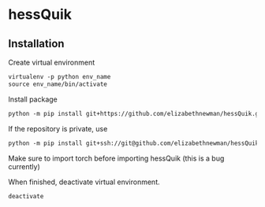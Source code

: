 # hessQuik


## Installation

Create virtual environment

```html
virtualenv -p python env_name
source env_name/bin/activate
```


Install package

[comment]: <> (https://adamj.eu/tech/2019/03/11/pip-install-from-a-git-repository/)
```html
python -m pip install git+https://github.com/elizabethnewman/hessQuik.git
```
If the repository is private, use
```html
python -m pip install git+ssh://git@github.com/elizabethnewman/hessQuik.git
```

Make sure to import torch before importing hessQuik (this is a bug currently)

When finished, deactivate virtual environment.

```html
deactivate
```
